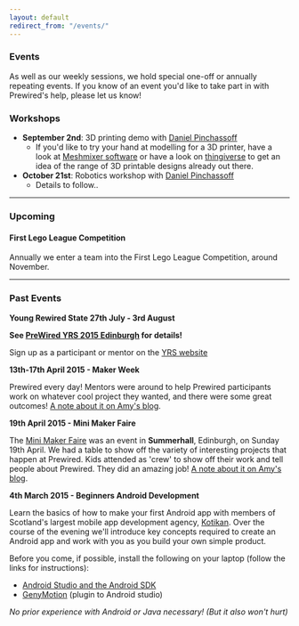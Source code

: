 ```yaml
---
layout: default
redirect_from: "/events/"
---
```


### Events

As well as our weekly sessions, we hold special one-off or annually repeating events. If you know of an event you'd like to take part in with Prewired's help, please let us know!

### Workshops

* **September 2nd**: 3D printing demo with [Daniel Pinchassoff](http://robobu.com)
  * If you'd like to try your hand at modelling for a 3D printer, have a look at [Meshmixer software](www.meshmixer.com) or have a look on [thingiverse](www.thingiverse.com) to get an idea of the range of 3D printable designs already out there.
* **October 21st**: Robotics workshop with [Daniel Pinchassoff](http://robobu.com)
  * Details to follow..

<hr/>

### Upcoming

#### First Lego League Competition

Annually we enter a team into the First Lego League Competition, around November.

<hr/>

### Past Events

**Young Rewired State 27th July - 3rd August**

**See [PreWired YRS 2015 Edinburgh](http://www.prewired.org/yrs15) for details!**

Sign up as a participant or mentor on the [YRS website](http://festival.yrs.io)

**13th-17th April 2015 - Maker Week**

Prewired every day! Mentors were around to help Prewired participants work on whatever cool project they wanted, and there were some great outcomes! [A note about it on Amy's blog](http://rhiaro.co.uk/2015/04/prewired-maker).

**19th April 2015 - Mini Maker Faire**

The [Mini Maker Faire](http://makerfaireedinburgh.com/) was an event in **Summerhall**, Edinburgh, on Sunday 19th April. We had a table to show off the variety of interesting projects that happen at Prewired. Kids attended as 'crew' to show off their work and tell people about Prewired. They did an amazing job! [A note about it on Amy's blog](http://rhiaro.co.uk/2015/04/edinburgh-mini).

**4th March 2015 - Beginners Android Development**

Learn the basics of how to make your first Android app with members of Scotland's largest mobile app development agency, [Kotikan](http://kotikan.com). Over the course of the evening we'll introduce key concepts required to create an Android app and work with you as you build your own simple product.

Before you come, if possible, install the following on your laptop (follow the links for instructions):

* [Android Studio and the Android SDK](http://developer.android.com/sdk/installing/index.html?pkg=studio)
* [GenyMotion](https://www.genymotion.com) (plugin to Android studio)

*No prior experience with Android or Java necessary! (But it also won't hurt)*
